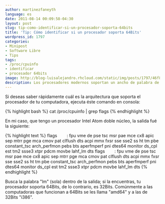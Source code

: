 ```yaml
---
author: martinezfaneyth
language: es
date: 2011-08-14 00:09:58-04:30
layout: post
slug: tip-como-identificar-si-un-procesador-soporta-64bits
title: 'Tip: Cómo identificar si un procesador soporta 64Bits'
wordpress_id: 1797
categories:
- Minipost
- Software Libre
- Tips
tags:
- /proc/cpuinfo
- identificar
- procesador 64bits
image: http://blog-luisalejandro.rhcloud.com/static/img/posts/1797/46f816348e0c36a2bf57e9e8fd289406.jpg
description: Los procesadores modernos soportan un ancho de palabra de 64Bits. Averigua si tu procesador lo soporta.
---
```


Si deseas saber rápidamente cuál es la arquitectura que soporta el procesador de tu computadora, ejecuta éste comando en consola:

{% highlight bash %}
cat /proc/cpuinfo | grep flags
{% endhighlight %}

En mi caso, que tengo un procesador Intel Atom doble núcleo, la salida fué la siguiente:

{% highlight text %}
flags        : fpu vme de pse tsc msr pae mce cx8 apic sep mtrr pge mca cmov pat clflush dts acpi mmx fxsr sse sse2 ss ht tm pbe constant_tsc arch_perfmon pebs bts aperfmperf pni dtes64 monitor ds_cpl est tm2 ssse3 xtpr pdcm movbe lahf_lm dts
flags        : fpu vme de pse tsc msr pae mce cx8 apic sep mtrr pge mca cmov pat clflush dts acpi mmx fxsr sse sse2 ss ht tm pbe constant_tsc arch_perfmon pebs bts aperfmperf pni dtes64 monitor ds_cpl est tm2 ssse3 xtpr pdcm movbe lahf_lm dts
{% endhighlight %}

Busca la palabra "lm" (sola) dentro de la salida; si la encuentras, tu procesador soporta 64Bits, de lo contrario, es 32Bits. Comúnmente a las computadoras que funcionan a 64Bits se les llama "amd64" y a las de 32Bits "i386".
